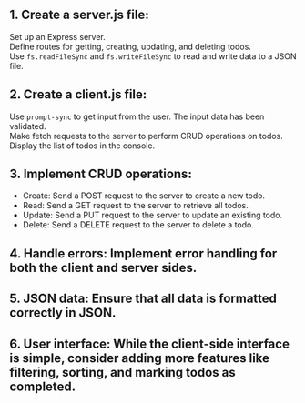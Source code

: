 ## 1. Create a server.js file:  

Set up an Express server.  
Define routes for getting, creating, updating, and deleting todos.  
Use `fs.readFileSync` and `fs.writeFileSync` to read and write data to a JSON file.  

## 2. Create a client.js file:  
Use `prompt-sync` to get input from the user. The input data has been validated.  
Make fetch requests to the server to perform CRUD operations on todos.  
Display the list of todos in the console.  

## 3. Implement CRUD operations:
- Create: Send a POST request to the server to create a new todo.
- Read: Send a GET request to the server to retrieve all todos.
- Update: Send a PUT request to the server to update an existing todo.
- Delete: Send a DELETE request to the server to delete a todo.

## 4. Handle errors: Implement error handling for both the client and server sides.

## 5. JSON data: Ensure that all data is formatted correctly in JSON.

## 6. User interface: While the client-side interface is simple, consider adding more features like filtering, sorting, and marking todos as completed.